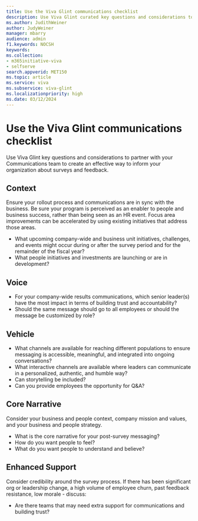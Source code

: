 ```yaml
---
title: Use the Viva Glint communications checklist
description: Use Viva Glint curated key questions and considerations to partner with your Communications team to create an effective way to inform your organization about surveys and feedback.
ms.author: JudithWeiner
author: JudyWeiner
manager: mbarry
audience: admin
f1.keywords: NOCSH
keywords: 
ms.collection:  
- m365initiative-viva
- selfserve 
search.appverid: MET150 
ms.topic: article
ms.service: viva
ms.subservice: viva-glint
ms.localizationpriority: high
ms.date: 03/12/2024
---
```


# Use the Viva Glint communications checklist

Use Viva Glint key questions and considerations to partner with your Communications team to create an effective way to inform your organization about surveys and feedback.

## Context

Ensure your rollout process and communications are in sync with the business. Be sure your program is perceived as an enabler to people and business success, rather than being seen as an HR event. Focus area improvements can be accelerated by using existing initiatives that address those areas.

- What upcoming company-wide and business unit initiatives, challenges, and events might occur during or after the survey period and for the remainder of the fiscal year?
- What people initiatives and investments are launching or are in development?

## Voice

- For your company-wide results communications, which senior leader(s) have the most impact in terms of building trust and accountability? 
- Should the same message should go to all employees or should the message be customized by role?

## Vehicle

- What channels are available for reaching different populations to ensure messaging is accessible, meaningful, and integrated into ongoing conversations? 
- What interactive channels are available where leaders can communicate in a personalized, authentic, and humble way?
- Can storytelling be included?
- Can you provide employees the opportunity for Q&A? 

## Core Narrative

Consider your business and people context, company mission and values, and your business and people strategy.

- What is the core narrative for your post-survey messaging? 
- How do you want people to feel?
- What do you want people to understand and believe? 

## Enhanced Support

Consider credibility around the survey process. If there has been significant org or leadership change, a high volume of employee churn, past feedback resistance, low morale - discuss:

- Are there teams that may need extra support for communications and building trust? 

